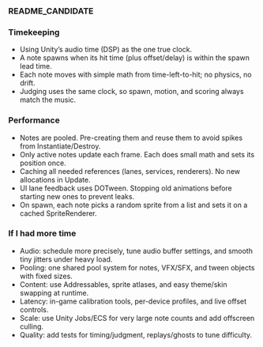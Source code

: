 ### README_CANDIDATE

### Timekeeping
- Using Unity’s audio time (DSP) as the one true clock.
- A note spawns when its hit time (plus offset/delay) is within the spawn lead time.
- Each note moves with simple math from time-left-to-hit; no physics, no drift.
- Judging uses the same clock, so spawn, motion, and scoring always match the music.

### Performance
- Notes are pooled. Pre-creating them and reuse them to avoid spikes from Instantiate/Destroy.
- Only active notes update each frame. Each does small math and sets its position once.
- Caching all needed references (lanes, services, renderers). No new allocations in Update.
- UI lane feedback uses DOTween. Stopping old animations before starting new ones to prevent leaks.
- On spawn, each note picks a random sprite from a list and sets it on a cached SpriteRenderer.

### If I had more time
- Audio: schedule more precisely, tune audio buffer settings, and smooth tiny jitters under heavy load.
- Pooling: one shared pool system for notes, VFX/SFX, and tween objects with fixed sizes.
- Content: use Addressables, sprite atlases, and easy theme/skin swapping at runtime.
- Latency: in-game calibration tools, per-device profiles, and live offset controls.
- Scale: use Unity Jobs/ECS for very large note counts and add offscreen culling.
- Quality: add tests for timing/judgment, replays/ghosts to tune difficulty.
